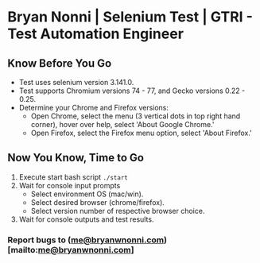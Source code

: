 # Bryan Nonni | Selenium Test | GTRI - Test Automation Engineer

## Know Before You Go 
* Test uses selenium version 3.141.0.
* Test supports Chromium versions 74 - 77, and Gecko versions 0.22 - 0.25.
* Determine your Chrome and Firefox versions:
     - Open Chrome, select the menu (3 vertical dots in top right hand corner), hover over help, select 'About Google Chrome.'
     - Open Firefox, select the Firefox menu option, select 'About Firefox.'

## Now You Know, Time to Go
1. Execute start bash script `./start`
2. Wait for console input prompts
     - Select environment OS (mac/win).
     - Select desired browser (chrome/firefox).
     - Select version number of respective browser choice.
3. Wait for console outputs and test results.

### Report bugs to (me@bryanwnonni.com)[mailto:me@bryanwnonni.com]
